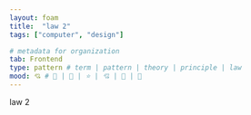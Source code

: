 ```yaml
---
layout: foam
title:  "law 2"
tags: ["computer", "design"]

# metadata for organization
tab: Frontend
type: pattern # term | pattern | theory | principle | law
mood: 💘 # 🌵 | 🍕 | ⭐ | 💘 | 🧀 | 🐸
---
```


law 2